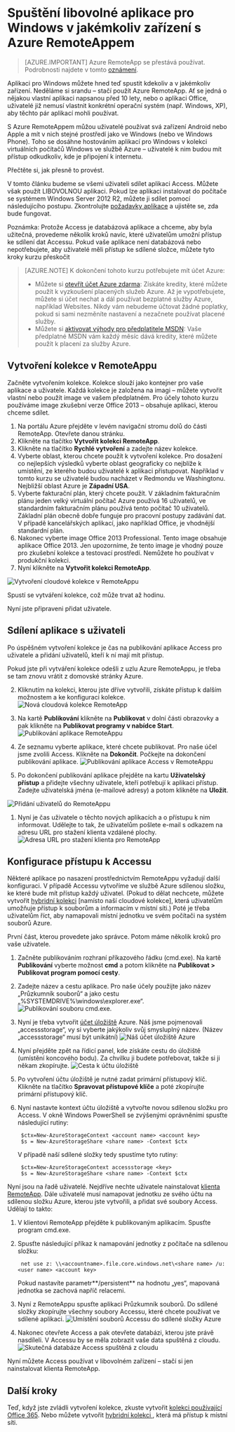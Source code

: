 <properties
   pageTitle="Spuštění libovolné aplikace pro Windows v jakémkoliv zařízení s Azure RemoteAppem | Microsoft Azure"
   description="Naučte se sdílet libovolnou aplikaci pro Windows s uživateli pomocí Azure RemoteAppu."
   services="remoteapp"
   documentationCenter=""
   authors="lizap"
   manager="mbaldwin"
   editor=""/>

<tags
   ms.service="remoteapp"
   ms.devlang="na"
   ms.topic="hero-article"
   ms.tgt_pltfrm="na"
   ms.workload="compute"
   ms.date="08/15/2016"
   ms.author="elizapo"/>

# Spuštění libovolné aplikace pro Windows v jakémkoliv zařízení s Azure RemoteAppem

> [AZURE.IMPORTANT]
> Azure RemoteApp se přestává používat. Podrobnosti najdete v tomto [oznámení](https://go.microsoft.com/fwlink/?linkid=821148).

Aplikaci pro Windows můžete hned teď spustit kdekoliv a v jakémkoliv zařízení. Neděláme si srandu – stačí použít Azure RemoteApp. Ať se jedná o nějakou vlastní aplikaci napsanou před 10 lety, nebo o aplikaci Office, uživatelé již nemusí vlastnit konkrétní operační systém (např. Windows, XP), aby těchto pár aplikací mohli používat.

S Azure RemoteAppem můžou uživatelé používat svá zařízení Android nebo Apple a mít v nich stejné prostředí jako ve Windows (nebo ve Windows Phone). Toho se dosáhne hostováním aplikací pro Windows v kolekci virtuálních počítačů Windows ve službě Azure – uživatelé k nim budou mít přístup odkudkoliv, kde je připojení k internetu. 

Přečtěte si, jak přesně to provést.

V tomto článku budeme se všemi uživateli sdílet aplikaci Access. Můžete však použít LIBOVOLNOU aplikaci. Pokud lze aplikaci instalovat do počítače se systémem Windows Server 2012 R2, můžete ji sdílet pomocí následujícího postupu. Zkontrolujte [požadavky aplikace](remoteapp-appreqs.md) a ujistěte se, zda bude fungovat.

Poznámka: Protože Access je databázová aplikace a chceme, aby byla užitečná, provedeme několik kroků navíc, které uživatelům umožní přístup ke sdílení dat Accessu. Pokud vaše aplikace není databázová nebo nepotřebujete, aby uživatelé měli přístup ke sdílené složce, můžete tyto kroky kurzu přeskočit

> [AZURE.NOTE] <a name="note"></a>K dokončení tohoto kurzu potřebujete mít účet Azure:
> - Můžete si [otevřít účet Azure zdarma](https://azure.microsoft.com/free/?WT.mc_id=A261C142F): Získáte kredity, které můžete použít k vyzkoušení placených služeb Azure. Až je vypotřebujete, můžete si účet nechat a dál používat bezplatné služby Azure, například Websites. Nikdy vám nebudeme účtovat žádné poplatky, pokud si sami nezměníte nastavení a nezačnete používat placené služby.
> - Můžete si [aktivovat výhody pro předplatitele MSDN](https://azure.microsoft.com/pricing/member-offers/msdn-benefits-details/?WT.mc_id=A261C142F): Vaše předplatné MSDN vám každý měsíc dává kredity, které můžete použít k placení za služby Azure.


## Vytvoření kolekce v RemoteAppu

Začněte vytvořením kolekce. Kolekce slouží jako kontejner pro vaše aplikace a uživatele. Každá kolekce je založena na imagi – můžete vytvořit vlastní nebo použít image ve vašem předplatném. Pro účely tohoto kurzu používáme image zkušební verze Office 2013 – obsahuje aplikaci, kterou chceme sdílet.

1. Na portálu Azure přejděte v levém navigační stromu dolů do části RemoteApp. Otevřete danou stránku.
2. Klikněte na tlačítko **Vytvořit kolekci RemoteApp**.
3. Klikněte na tlačítko **Rychlé vytvoření** a zadejte název kolekce.
4. Vyberte oblast, kterou chcete použít k vytvoření kolekce. Pro dosažení co nejlepších výsledků vyberte oblast geograficky co nejblíže k umístění, ze kterého budou uživatelé k aplikaci přistupovat. Například v tomto kurzu se uživatelé budou nacházet v Redmondu ve Washingtonu. Nejbližší oblast Azure je **Západní USA**.
5. Vyberte fakturační plán, který chcete použít. V základním fakturačním plánu jeden velký virtuální počítač Azure používá 16 uživatelů, ve standardním fakturačním plánu používá tento počítač 10 uživatelů. Základní plán obecně dobře funguje pro pracovní postupy zadávání dat. V případě kancelářských aplikací, jako například Office, je vhodnější standardní plán.
6. Nakonec vyberte image Office 2013 Professional. Tento image obsahuje aplikace Office 2013. Jen upozorníme, že tento image je vhodný pouze pro zkušební kolekce a testovací prostředí. Nemůžete ho používat v produkční kolekci.
7. Nyní klikněte na **Vytvořit kolekci RemoteApp**.

![Vytvoření cloudové kolekce v RemoteAppu](./media/remoteapp-anyapp/ra-anyappcreatecollection.png)

Spustí se vytváření kolekce, což může trvat až hodinu.

Nyní jste připraveni přidat uživatele.

## Sdílení aplikace s uživateli

Po úspěšném vytvoření kolekce je čas na publikování aplikace Access pro uživatele a přidání uživatelů, kteří k ní mají mít přístup.

Pokud jste při vytváření kolekce odešli z uzlu Azure RemoteAppu, je třeba se tam znovu vrátit z domovské stránky Azure.

2. Kliknutím na kolekci, kterou jste dříve vytvořili, získáte přístup k dalším možnostem a ke konfiguraci kolekce.
![Nová cloudová kolekce RemoteApp](./media/remoteapp-anyapp/ra-anyappcollection.png)
3. Na kartě **Publikování** klikněte na **Publikovat** v dolní části obrazovky a pak klikněte na **Publikovat programy v nabídce Start**.
![Publikování aplikace RemoteAppu](./media/remoteapp-anyapp/ra-anyapppublish.png)
4. Ze seznamu vyberte aplikace, které chcete publikovat. Pro naše účel jsme zvolili Access. Klikněte na **Dokončit**. Počkejte na dokončení publikování aplikace.
![Publikování aplikace Access v RemoteAppu](./media/remoteapp-anyapp/ra-anyapppublishaccess.png)


1. Po dokončení publikování aplikace přejděte na kartu **Uživatelský přístup** a přidejte všechny uživatele, kteří potřebují k aplikaci přístup. Zadejte uživatelská jména (e-mailové adresy) a potom klikněte na **Uložit**.

![Přidání uživatelů do RemoteAppu](./media/remoteapp-anyapp/ra-anyappaddusers.png)


1. Nyní je čas uživatele o těchto nových aplikacích a o přístupu k nim informovat. Udělejte to tak, že uživatelům pošlete e-mail s odkazem na adresu URL pro stažení klienta vzdálené plochy.
![Adresa URL pro stažení klienta pro RemoteApp](./media/remoteapp-anyapp/ra-anyappurl.png)

## Konfigurace přístupu k Accessu

Některé aplikace po nasazení prostřednictvím RemoteAppu vyžadují další konfiguraci. V případě Accessu vytvoříme ve službě Azure sdílenou složku, ke které bude mít přístup každý uživatel. (Pokud to dělat nechcete, můžete vytvořit [hybridní kolekci](remoteapp-create-hybrid-deployment.md) [namísto naší cloudové kolekce], která uživatelům umožňuje přístup k souborům a informacím v místní síti.) Poté je třeba uživatelům říct, aby namapovali místní jednotku ve svém počítači na systém souborů Azure.

První část, kterou provedete jako správce. Potom máme několik kroků pro vaše uživatele.

1. Začněte publikováním rozhraní příkazového řádku (cmd.exe). Na kartě **Publikování** vyberte možnost **cmd** a potom klikněte na **Publikovat > Publikovat program pomocí cesty**.
2. Zadejte název a cestu aplikace. Pro naše účely použijte jako název „Průzkumník souborů“ a jako cestu „%SYSTEMDRIVE%\windows\explorer.exe“.
![Publikování souboru cmd.exe.](./media/remoteapp-anyapp/ra-publishcmd.png)
3. Nyní je třeba vytvořit [účet úložiště](../storage/storage-create-storage-account.md) Azure. Náš jsme pojmenovali „accessstorage“, vy si vyberte jakýkoliv svůj smysluplný název. (Název „accessstorage“ musí být unikátní) ![Náš účet úložiště Azure](./media/remoteapp-anyapp/ra-anyappazurestorage.png)
4. Nyní přejděte zpět na řídicí panel, kde získáte cestu do úložiště (umístění koncového bodu). Za chvilku ji budete potřebovat, takže si ji někam zkopírujte.
![Cesta k účtu úložiště](./media/remoteapp-anyapp/ra-anyappstoragelocation.png)
5. Po vytvoření účtu úložiště je nutné zadat primární přístupový klíč. Klikněte na tlačítko **Spravovat přístupové klíče** a poté zkopírujte primární přístupový klíč.
6. Nyní nastavte kontext účtu úložiště a vytvořte novou sdílenou složku pro Access. V okně Windows PowerShell se zvýšenými oprávněními spusťte následující rutiny:

        $ctx=New-AzureStorageContext <account name> <account key>
        $s = New-AzureStorageShare <share name> -Context $ctx

    V případě naší sdílené složky tedy spustíme tyto rutiny:

        $ctx=New-AzureStorageContext accessstorage <key>
        $s = New-AzureStorageShare <share name> -Context $ctx


Nyní jsou na řadě uživatelé. Nejdříve nechte uživatele nainstalovat [klienta RemoteApp](remoteapp-clients.md). Dále uživatelé musí namapovat jednotku ze svého účtu na sdílenou složku Azure, kterou jste vytvořili, a přidat své soubory Access. Udělají to takto:

1. V klientovi RemoteApp přejděte k publikovaným aplikacím. Spusťte program cmd.exe.
2. Spusťte následující příkaz k namapování jednotky z počítače na sdílenou složku:

        net use z: \\<accountname>.file.core.windows.net\<share name> /u:<user name> <account key>

    Pokud nastavíte parametr**/persistent** na hodnotu „yes“, mapovaná jednotka se zachová napříč relacemi.
1. Nyní z RemoteAppu spusťte aplikaci Průzkumník souborů. Do sdílené složky zkopírujte všechny soubory Accessu, které chcete používat ve sdílené aplikaci.
![Umístění souborů Accessu do sdílené složky Azure](./media/remoteapp-anyapp/ra-anyappuseraccess.png)
1. Nakonec otevřete Access a pak otevřete databázi, kterou jste právě nasdíleli. V Accessu by se měla zobrazit vaše data spuštěná z cloudu.
![Skutečná databáze Access spuštěná z cloudu](./media/remoteapp-anyapp/ra-anyapprunningaccess.png)

Nyní můžete Access používat v libovolném zařízení – stačí si jen nainstalovat klienta RemoteApp.

<!--Every topic should have next steps and links to the next logical set of content to keep the customer engaged-->
## Další kroky

Teď, když jste zvládli vytvoření kolekce, zkuste vytvořit [kolekci používající Office 365](remoteapp-tutorial-o365anywhere.md). Nebo můžete vytvořit [hybridní kolekci ](remoteapp-create-hybrid-deployment.md), která má přístup k místní síti.

<!--Image references-->
 



<!---HONumber=Aug16_HO4-->


